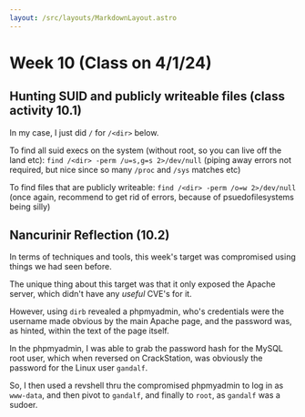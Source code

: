 ```yaml
---
layout: /src/layouts/MarkdownLayout.astro
---
```

# Week 10 (Class on 4/1/24)

## Hunting SUID and publicly writeable files (class activity 10.1)

In my case, I just did `/` for `/<dir>` below.

To find all suid execs on the system (without root, so you can live off the land etc):
`find /<dir> -perm /u=s,g=s 2>/dev/null` (piping away errors not required, but nice since so many `/proc` and `/sys` matches etc)

To find files that are publicly writeable:
`find /<dir> -perm /o=w 2>/dev/null` (once again, recommend to get rid of errors, because of psuedofilesystems being silly)

## Nancurinir Reflection (10.2)
In terms of techniques and tools, this week's target was compromised using things we had seen before.

The unique thing about this target was that it only exposed the Apache server, which didn't have any *useful* CVE's for it.

However, using `dirb` revealed a phpmyadmin, who's credentials were the username made obvious by the main Apache page, and the password was, as hinted, within the text of the page itself.

In the phpmyadmin, I was able to grab the password hash for the MySQL root user, which when reversed on CrackStation, was obviously the password for the Linux user `gandalf`.

So, I then used a revshell thru the compromised phpmyadmin to log in as `www-data`, and then pivot to `gandalf`, and finally to `root`, as `gandalf` was a sudoer.
